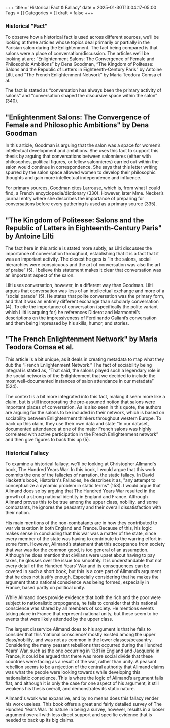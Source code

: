 +++
title = 'Historical Fact & Fallacy'
date = 2025-01-30T13:04:17-05:00
Tags = []
Categories = []
draft = false
+++

### **Historical "Fact"**

To observe how a historical fact is used across different sources, we’ll be looking at three articles whose topics deal primarily or partially in the Parisian salon during the Enlightenment. The fact being compared is that salons were a place of conversation/discussion. The articles we’ll be looking at are: “Enlightenment Salons: The Convergence of Female and Philosophic Ambitions” by Dena Goodman, “The Kingdom of Politesse: Salons and the Republic of Letters in Eighteenth-Century Paris” by Antoine Lilti, and “The French Enlightenment Network” by Maria Teodora Comsa et al. 

The fact is stated as “conversation has always been the primary activity of salons” and “conversation shaped the discursive space within the salon” (340). 

## **"Enlightenment Salons: The Convergence of Female and Philosophic Ambitions" by Dena Goodman**

In this article, Goodman is arguing that the salon was a space for women’s intellectual development and ambitions. She uses this fact to support this thesis by arguing that conversations between salonnieres (either with philosophes, political figures, or fellow salonnieres) carried out within the salon would continue in correspondence. She says that this letter writing spurred by the salon space allowed women to develop their philosophic thoughts and gain more intellectual independence and influence.

For primary sources, Goodman cites Larrouse, which is, from what I could find, a French encyclopedia/dictionary (330). However, later Mme. Necker’s journal entry where she describes the importance of preparing for conversations before every gathering is used as a primary source (335).

## **"The Kingdom of Politesse:  Salons and the Republic of Latters in Eighteenth-Century Paris" by Antoine Lilti**

The fact here in this article is stated more subtly, as Lilti discusses the importance of conversation throughout, establishing that it is a fact that it was an important activity. The closest he gets is “In the salons, social hierarchies were conspicuous and the art of conversation was also the art of praise” (5). I believe this statement makes it clear that conversation was an important aspect of the salon.

Lilti uses conversation, however, in a different way than Goodman. Lilti argues that conversation was less of an intellectual exchange and more of a “social parade” (5). He states that polite conversation was the primary form, and that it was an entirely different exchange than scholarly conversation (4). To cite the importance of conversation (specifically the polite variant which Lilti is arguing for) he references Diderot and Marmontel’s descriptions on the impressiveness of Ferdinando Galiani’s conversation and them being impressed by his skills, humor, and stories. 

## **"The French Enlightenment Network" by Maria Teodora Comsa et al.** 

This article is a bit unique, as it deals in creating metadata to map what they dub the “French Enlightenment Network.” The fact of sociability being integral is stated as, “That said, the salons played such a legendary role in the social networks of the Enlightenment that we decided to include the most well-documented instances of salon attendance in our metadata” (524).

The context is a bit more integrated into this fact, making it seem more like a claim, but is still incorporating the pre-assumed notion that salons were important places of conversation. As is also seen in this quote, the authors are arguing for the salons to be included in their network, which is based on sociability between Enlightenment thinkers throughout western Europe. To back up this claim, they use their own data and state “In our dataset, documented attendance at one of the major French salons was highly correlated with active participation in the French Enlightenment network” and then give figures to back this up (5).

### **Historical Fallacy**

To examine a historical fallacy, we'll be looking at Christopher Allmand's book, The Hundred Years War. In this book, I would argue that this work commits the one of the fallacies of narration, the static fallacy. In David Hackett's book, Historian's Fallacies, he describes it as, "any attempt to conceptualize a dynamic problem in static terms" (153). I would argue that Allmand does so by arguing that The Hundred Years War resulted in the growth of a strong national identity in England and France. Although Allmand proves this to be true among the upper class, nobility, and some combatants, he ignores the peasantry and their overall dissatisfaction with their nation.

His main mentions of the non-combatants are in how they contributed to war via taxation in both England and France. Because of this, his logic makes sense in concluding that this war was a matter of the state, since every member of the state was having to contribute to the warring effort in some form. However, Allmand’s statement that this acceptance from society that war was for the common good, is too general of an assumption. Although he does mention that civilians were upset about having to pay taxes, he glosses over the issue too smoothly. It is understandable that not every detail of the Hundred Years’ War and its consequences can be covered in such a short book, but this is a core part of Allmand’s argument that he does not justify enough. Especially considering that he makes the argument that a national conscience was being formed, especially in France, based partly on political unity. 

While Allmand does provide evidence that both the rich and the poor were subject to nationalistic propoganda, he fails to consider that this national conscience was shared by all members of society. He mentions events taking place in France that represent national unity, but these seem to be events that were likely attended by the upper class. 

The largest disservice Allmand does to his argument is that he fails to consider that this ‘national conscience’ mostly existed among the upper class/nobility, and was not as common in the lower classes/peasantry. Considering the many peasant rebellions that occurred during the Hundred Years’ War, such as the one occurring in 1381 in England and Jacquerie in France, it could be argued that there was more social divide that these countries were facing as a result of the war, rather than unity. A peasant rebellion seems to be a rejection of the central authority that Allmand claims was what the people were looking towards while developing this nationalistic conscience. This is where the logic of Allmand’s argument falls flat, and although it is only the case for one aspect of his argument, it still weakens his thesis overall, and demonstrates its static nature.

Allmand's work was expansive, and by no means does this fallacy render his work useless. This book offers a great and fairly detailed survey of The Hundred Years War. Its nature in being a survey, however, results in a looser argument overall with less direct support and specific evidence that is needed to back up its big claims.